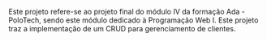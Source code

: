 Este projeto refere-se ao projeto final do módulo IV da formação Ada - PoloTech, sendo este módulo dedicado à Programação Web I. Este projeto traz a implementação de um CRUD para gerenciamento de clientes.
